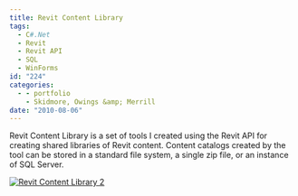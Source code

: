 ```yaml
---
title: Revit Content Library
tags:
  - C#.Net
  - Revit
  - Revit API
  - SQL
  - WinForms
id: "224"
categories:
  - - portfolio
    - Skidmore, Owings &amp; Merrill
date: "2010-08-06"
---
```


Revit Content Library is a set of tools I created using the Revit API for creating shared libraries of Revit content. Content catalogs created by the tool can be stored in a standard file system, a single zip file, or an instance of SQL Server.

[![Revit Content Library 2](http://www.ericanastas.com/wp-content/uploads/2012/03/Revit-Content-Library-2-636x437.jpg)](Revit-Content-Library-2.jpg)
